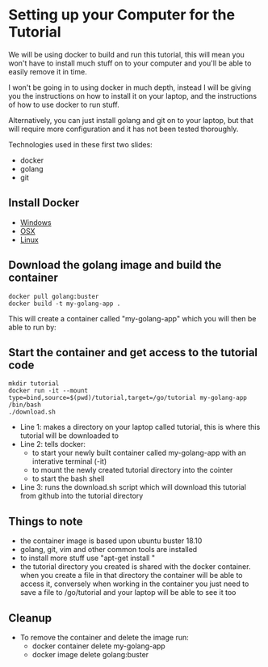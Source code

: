# Setting up your Computer for the Tutorial

We will be using docker to build and run this tutorial, this will mean you won't have to install much stuff on to your computer and you'll be able to easily remove it in time.

I won't be going in to using docker in much depth, instead I will be giving you the instructions on how to install it on your laptop, and the instructions of how to use docker to run stuff.

Alternatively, you can just install golang and git on to your laptop, but that will require more configuration and it has not been tested thoroughly.

Technologies used in these first two slides:
- docker
- golang
- git

## Install Docker
- [Windows](https://docs.docker.com/docker-for-windows/install/)
- [OSX](https://docs.docker.com/docker-for-mac/install/)
- [Linux](https://docs.docker.com/install/linux/docker-ce/ubuntu/)

## Download the golang image and build the container
```
docker pull golang:buster
docker build -t my-golang-app .
```

This will create a container called "my-golang-app" which you will then be able to run by:

## Start the container and get access to the tutorial code
```
mkdir tutorial
docker run -it --mount type=bind,source=$(pwd)/tutorial,target=/go/tutorial my-golang-app /bin/bash
./download.sh
```
- Line 1: makes a directory on your laptop called tutorial, this is where this tutorial will be downloaded to
- Line 2: tells docker:
  - to start your newly built container called my-golang-app with an interative terminal (-it)
  - to mount the newly created tutorial directory into the cointer
  - to start the bash shell
- Line 3: runs the download.sh script which will download this tutorial from github into the tutorial directory

## Things to note
- the container image is based upon ubuntu buster 18.10
- golang, git, vim and other common tools are installed
- to install more stuff use "apt-get install <app to install>"
- the tutorial directory you created is shared with the docker container.  when you create a file in that directory the container will be able to access it, conversely when working in the container you just need to save a file to /go/tutorial and your laptop will be able to see it too

## Cleanup
- To remove the container and delete the image run:
  - docker container delete my-golang-app
  - docker image delete golang:buster

